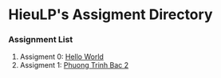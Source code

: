 # HieuLP's Assigment Directory

### Assignment List

1. Assigment 0: [Hello World](https://github.com/FASTTRACKSE/FFSE1704_LP3/blob/master/Assignments/HieuLP/hello.php)
2. Assigment 1: [Phuong Trinh Bac 2](https://github.com/FASTTRACKSE/FFSE1703.JavaCore/blob/master/Assignments/HieuLP/MySample1/src/Fasttrack/edu/vn/Phuongtrinhbac2.java)